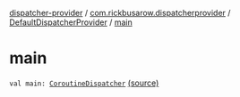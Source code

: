 [dispatcher-provider](../../index.md) / [com.rickbusarow.dispatcherprovider](../index.md) / [DefaultDispatcherProvider](index.md) / [main](./main.md)

# main

`val main: `[`CoroutineDispatcher`](https://kotlin.github.io/kotlinx.coroutines/kotlinx-coroutines-core/kotlinx.coroutines/-coroutine-dispatcher/index.html) [(source)](https://github.com/RBusarow/Dispatch/tree/master/dispatcher-provider/src/main/java/com/rickbusarow/dispatcherprovider/DispatcherProvider.kt#L54)